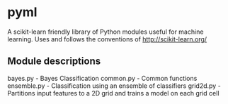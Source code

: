 # pyml

A scikit-learn friendly library of Python modules useful for machine learning.
Uses and follows  the conventions of http://scikit-learn.org/

## Module descriptions

bayes.py - Bayes Classification
common.py - Common functions
ensemble.py - Classification using an ensemble of classifiers
grid2d.py - Partitions input features to a 2D grid and trains a model on each grid cell

